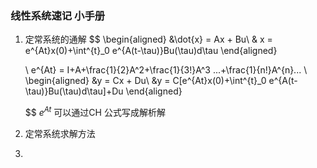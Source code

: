 <!--
 * @Author: Liu Weilong
 * @Date: 2021-02-04 07:35:18
 * @LastEditors: Liu Weilong
 * @LastEditTime: 2021-02-08 17:32:55
 * @Description: 
-->
### 线性系统速记 小手册
1. 定常系统的通解
   $$
   \begin{aligned}
    &\dot{x} = Ax + Bu\\
    & x = e^{At}x(0)+\int^{t}_0 e^{A(t-\tau)}Bu(\tau)d\tau
    \end{aligned}
    
    \\
    e^{At} = I+A+\frac{1}{2}A^2+\frac{1}{3!}A^3 ...+\frac{1}{n!}A^{n}...
   \\
   \begin{aligned}
    &y = Cx + Du\\
    &y = C[e^{At}x(0)+\int^{t}_0 e^{A(t-\tau)}Bu(\tau)d\tau]+Du
    \end{aligned}
     
   $$
   $e^{At}$ 可以通过CH 公式写成解析解
2. 定常系统求解方法
3. 
   